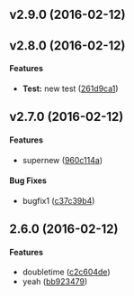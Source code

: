 <a name="v2.9.0"></a>
## v2.9.0 (2016-02-12)




<a name="v2.8.0"></a>
## v2.8.0 (2016-02-12)


#### Features

* **Test:**  new test ([261d9ca1](261d9ca1))



<a name="v2.7.0"></a>
## v2.7.0 (2016-02-12)


#### Features

*   supernew ([960c114a](960c114a))

#### Bug Fixes

*   bugfix1 ([c37c39b4](c37c39b4))



<a name="2.6.0"></a>
## 2.6.0 (2016-02-12)


#### Features

*   doubletime ([c2c604de](c2c604de))
*   yeah ([bb923479](bb923479))



